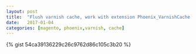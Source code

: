 ```yaml
---
layout: post
title:  "Flush varnish cache, work with extension Phoenix_VarnishCache."
date:   2017-01-04
categories: [magento, phoenix,varnish, cache]
---
```


{% gist 54ca39136229c26c9762d86c105c3b20 %}
